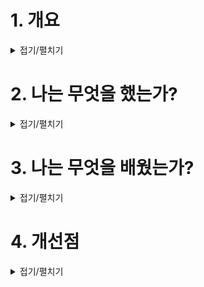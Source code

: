 # 1. 개요

<details>
<summary>접기/펼치기</summary>

```
상대방에게 잘 전달할 수 있는 기획서를 작성하자.

기획자의 설명이 필요없는 기획서로 기획자가 원하는대로 기획이 되는가를 동료와 교환해서 서로에게 피드백을 해준다.
```
</details>


# 2. 나는 무엇을 했는가?

<details>
<summary>접기/펼치기</summary>

### 기획서 작성

## 1.	게임 소개
1)	게임 내용
-	주인공은 긴 복도 끝 낯선 곳에서 눈을 뜨고 앞에 보이는 창문으로 다가간다. 
  블라인드 너머로 빛이 새어 나오는 문을 발견하자 조명이 모두 꺼진다. 뒤를 돌아본 주인공 앞에 조명이 켜진 또 다른 복도를 발견하는데... 
  교통사고를 당한 주인공이 정신을 되찾는 과정을 구역별로 나눈 게임입니다.

2)	기획 의도
-	구역 내에서 장애물들을 학습하고 넘어서 마지막 문으로 도착하는 것.
1.	A1으로 향하는 복도는 탈출구를 확인하는 곳
2.	B는 A2로 향하는 길을 막고 1 구역으로 인도하는 곳
3.	1 구역은 모든 장애물을 한 곳에 넣어서 학습을 위한 곳
4.	2, 3, 4 구역은 학습한 장애물을 넘는 곳
****
## 2.	기능
1)	미는 벽
-	플레이어가 왔던 곳을 다시 못 가게 하고 게임이 원하는 방향으로 인도하는 구조물
2)	투명 다리
-	안 보이는 상태였다가 플레이어가 버튼을 눌렀을 때 등장하여 길 인도
3)	시간제한 발판
-	버튼을 누르면 발판이 생기고 일정시간이 지나면 발판이 사라짐
4)	생성 발판
-	발판을 밟으면 그 다음 발판이 생김
-	발판에서 발을 떼면 발판이 전부 사라짐
-	발판이 생겼던 곳을 밟으면 밟은 곳과 가까운 곳의 발판이 생김
(가까운 발판: 발판을 밟아서 생긴 발판에서 x, y 좌표에서 2 큐브 단위 내에 닿아 있을 시)
****
## 3.	지역 구분
1)	A
-	A2는 막혀 있고 A1에 도착하면 A2로 가는 길을 막는 벽이 사라진다.
-	주인공이 게임을 시작하고 탈출구를 확인하는 곳으로 주인공이 정신을 찾으려고 하는 것
2)	B
-	B에 진입하면 벽이 다가와서 1 구역으로 유도한다.
-	벽은 자동차 교통사고 때문에 받았던 충격을 표현
3)	1 구역
-	구역 2, 3, 4에 쓰일 장애물들을 간단하게 소개
-	푹신한 침대, 소파 그리고 카펫으로 몸이 병실에서 느끼는 주변 가구를 표현
-	투명한 발판에서 검은 무늬 발판으로, 검은 무늬 발판에서 색이 있는 발판으로 감각을 찾아가는 것을 표현
4)	2 구역
-	버튼을 누른 상태면 발판이 보이게 만들고 버튼을 떼면 투명해진다.
-	감각을 확실하게 가다듬는 것을 표현
5)	3 구역
-	버튼을 누르면 발판이 생기고 일정시간 후 사라진다.
-	혼란스러운 정신세계에서 길을 찾는 것을 표현
6)	4 구역
-	발판을 밟으면 가까운 곳의 발판이 생김
-	주인공 몸이 수술실에서 몸이 겪는 상황을 표현
****
## 4.	지역 상세
1)	A 
-	A1에서 탈출구를 확인할 수 있음 (벽에 창문이 있어 확인 가능)
-	A2로 가는 길은 이동통로 벽으로 가려져 있음
-	A1에 도착하면 A2를 막고 있던 이동통로 벽이 사라짐과 동시에 출발 지점부터 A1까지 직선상 통로의 조명이 전부 사라짐
-	A2에 있는 조명 때문에 다른 길이 열렸다는 걸 인식함

2)	B
-	복도에 진입하는 순간 미는 벽이 다가와서 A2지역으로 못 가게 막으면서 1 구역으로 유도함 
-	벽이 칸을 채우는 시간은 2초
벽은 플레이어가 2번 위치에 도착했을 때 1번 위치를 채운다
벽은 플레이어가 3번 위치에 도착했을 때 2번 위치를 채운다
벽은 플레이어가 4번 위치에 도착했을 때 3번 위치를 채운다
벽은 플레이어가 4번 위치를 벗어 났을 때 4번 위치를 채운다
-	1 구역 출발 장소에 도착했을 때, 미는 벽은 사라지고 자동차가 4번 위치에서 벽에 끼인 상태로 생성한다. 블로킹 블록으로 자동차를 넘어 지나가지 못하게 한다

3)	1 구역
-	투명 발판, 시간제한 발판, 생성 발판을 소개하는 스테이지
-	투명 발판을 밟으면 1이벤트 발판이 드러났다가 발을 떼는 순간 투명상태로 변한다. 투명한 발판을 밟고 2시간제한 발판까지 이동하는 것이 목적
-	빨간 동그라미 1투명 발판을 밟으면 2시간제한 발판이 나타난다.
-	2시간제한 발판을 밟으면 2이벤트 발판이 4초의 시간 동안 존재한다. 천천히 생성 발판까지 가려고하면 도착하지 못하고 떨어지게 설계
-	생성 발판을 밟으면 3-1이벤트 발판이 나타나고 3-1이벤트 발판을 밟으면 3-2가 나타나는 식으로 3-4까지 밟아서 출구로 나가면 성공

4)	2 구역
-	1투명 발판을 밟으면 1이벤트 발판이 나타난다. 투명 발판에서 떨어지는 순간 이벤트발판이 다시 투명해진다.
-	2투명 발판까지 가서 밟으면 약간의 거리가 있는 2이벤트 발판이 등장하고 1투명 발판과 마찬가지로 떼는 순간 사라진다. 거리감과 기억력이 중요한 곳

5)	3 구역 
-	시간제한 발판을 밟으면 이벤트 발판이 나타난다.
-	이벤트 발판은 15초의 시간이 지나면 사라진다.
-	발판의 기본 높이는 0이다.
-	벽은 바닥에서 위까지 이어져 있다

6)	4 구역 
-	생성 발판을 밟으면 검은 동그라미 이벤트 발판이 나온다.
-	이벤트 발판을 밟으면 밟은 발판에서 가까운 발판들이 나온다. 가까운 발판은 자신이 밟은 발판과 x, y 좌표에서 2칸 내로 있는 발판이 등장한다
  (ex: 검은 동그라미 발판을 밟으면 보라색 네모 칸에 걸리는 이벤트 발판들이 등장)
-	발판을 떼는 순간 발판이 사라지고 이동할 곳의 발판에 제대로 위치하면 발판을 밟을 수 있다.

</details>

# 3. 나는 무엇을 배웠는가?

<details>
<summary>접기/펼치기</summary>


```

```
</details>

# 4. 개선점

<details>
<summary>접기/펼치기</summary>

```

```
</details>



